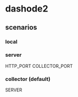 # dashode2

## scenarios
### local

### server
HTTP_PORT
COLLECTOR_PORT

### collector (default)
SERVER
